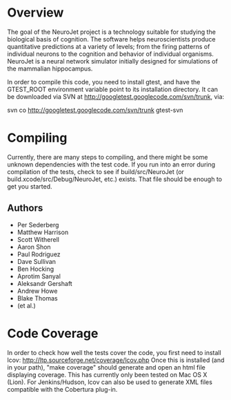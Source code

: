 Overview
========

The goal of the NeuroJet project is a technology suitable for studying the biological basis of cognition. The software helps neuroscientists produce quantitative predictions at a variety of levels;
from the firing patterns of individual neurons to the cognition and behavior of individual organisms. NeuroJet is a neural network simulator initially designed for simulations of the mammalian
hippocampus.

In order to compile this code, you need to install gtest, and have the GTEST_ROOT environment variable point to its installation directory. It can be downloaded via SVN at
http://googletest.googlecode.com/svn/trunk, via:

  svn co http://googletest.googlecode.com/svn/trunk gtest-svn

Compiling
=========

Currently, there are many steps to compiling, and there might be some unknown dependencies with the test code. If you run into an error during compilation of the tests, check to see if
build/src/NeuroJet (or build.xcode/src/Debug/NeuroJet, etc.) exists. That file should be enough to get you started.

Authors
-------
* Per Sederberg
* Matthew Harrison
* Scott Witherell
* Aaron Shon
* Paul Rodriguez
* Dave Sullivan
* Ben Hocking
* Aprotim Sanyal
* Aleksandr Gershaft
* Andrew Howe
* Blake Thomas
* (et al.)

Code Coverage
=============

In order to check how well the tests cover the code, you first need to install lcov:
http://ltp.sourceforge.net/coverage/lcov.php
Once this is installed (and in your path), "make coverage" should generate and open an html file displaying coverage. This has currently only been tested on Mac OS X (Lion). For Jenkins/Hudson, lcov
can also be used to generate XML files compatible with the Cobertura plug-in.
